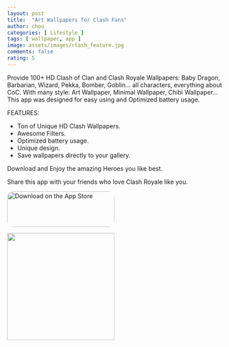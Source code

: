 ```yaml
---
layout: post
title:  "Art Wallpapers for Clash Fans"
author: chou
categories: [ Lifestyle ]
tags: [ wallpaper, app ]
image: assets/images/clash_feature.jpg
comments: false
rating: 5
---
```


Provide 100+ HD Clash of Clan and Clash Royale Wallpapers: Baby Dragon, Barbarian, Wizard, Pekka, Bomber, Goblin… all characters, everything about CoC. With many style: Art Wallpaper, Minimal Wallpaper, Chibi Wallpaper... This app was designed for easy using and Optimized battery usage.


FEATURES:

* Ton of Unique HD Clash Wallpapers.
* Awesome Filters.
* Optimized battery usage.
* Unique design.
* Save wallpapers directly to your gallery.

Download and Enjoy the amazing Heroes you like best.

Share this app with your friends who love Clash Royale like you.

<a href="https://apps.apple.com/us/app/art-wallpapers-for-clash-fans/id1258066510?itsct=apps_box&amp;itscg=30200" style="display: inline-block; overflow: hidden; border-radius: 13px; width: 250px; height: 83px;"><img src="https://tools.applemediaservices.com/api/badges/download-on-the-app-store/black/en-US?size=250x83&amp;releaseDate=1500249600&h=24be03b7ebe615c87582aa0c9fb1ed44" alt="Download on the App Store" style="border-radius: 13px; width: 250px; height: 83px;"></a>

<img src="https://tools-qr-production.s3.amazonaws.com/output/apple-toolbox/11ccaa9e7fabe3b662bc898b7ddec9ac/fb485641-1d1b-449e-bcd6-10a2a1775c8d.png" width="250">



